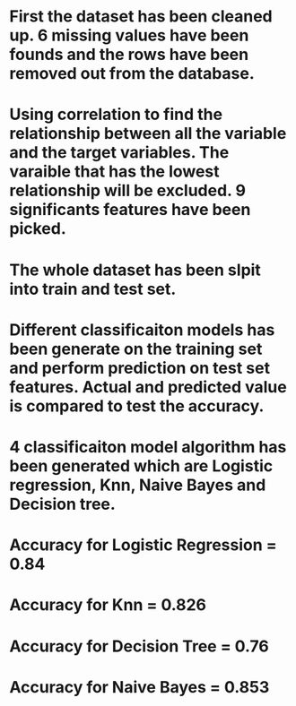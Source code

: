 # First the dataset has been cleaned up. 6 missing values have been founds and the rows have been removed out from the database.
# Using correlation to find the relationship between all the variable and the target variables. The varaible that has the lowest relationship will be excluded. 9 significants features have been picked.
# The whole dataset has been slpit into train and test set. 
# Different classificaiton models has been generate on the training set and perform prediction on test set features. Actual and predicted value is compared to test the accuracy.
# 4 classificaiton model algorithm has been generated which are Logistic regression, Knn, Naive Bayes and Decision tree.
# Accuracy for Logistic Regression = 0.84
# Accuracy for Knn = 0.826
# Accuracy for Decision Tree = 0.76
# Accuracy for Naive Bayes = 0.853

